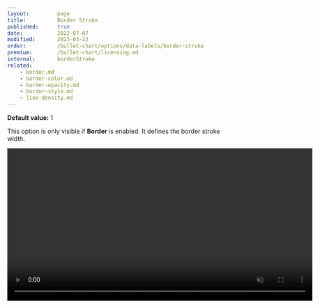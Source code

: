 ```yaml
---
layout:         page
title:          Border Stroke
published:      true
date:           2022-07-07
modified:   	2023-03-22
order:          /bullet-chart/options/data-labels/border-stroke
premium:        /bullet-chart/licensing.md
internal:       borderStroke
related:            
    - border.md
    - border-color.md
    - border-opacity.md
    - border-style.md
    - line-density.md
---
```


**Default value:** 1

This option is only visible if **Border** is enabled. It defines the border stroke width.

<video src="images/data-labels-border-stroke.mp4" width="700" autoplay loop muted></video>